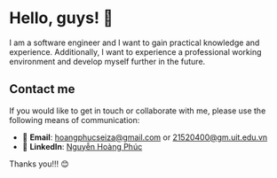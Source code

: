 # Hello, guys! 👋

I am a software engineer and I want to gain practical knowledge and experience. Additionally, I want to experience a professional working environment and develop myself further in the future.

## Contact me

If you would like to get in touch or collaborate with me, please use the following means of communication:

- 📧 **Email**: [hoangphucseiza@gmail.com](mailto:hoangphucseiza@gmail.com) or [21520400@gm.uit.edu.vn](mailto:21520400@gm.uit.edu.vn)
- 💼 **LinkedIn**: [Nguyễn Hoàng Phúc](https://www.linkedin.com/in/hoangphucseiza/)

Thanks you!!! 😊
